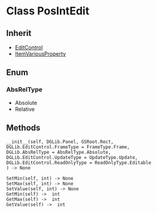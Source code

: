 # Class PosIntEdit

## Inherit

* [EditControl](EditControl.md)
* [ItemVariousProperty](ItemVariousProperty.md)

## Enum

### AbsRelType

* Absolute
* Relative

## Methods
```
__init__(self, DGLib.Panel, GSRoot.Rect, 
DGLib.EditControl.FrameType = FrameType.Frame,
DGLib.AbsRelType = AbsRelType.Absolute, 
DGLib.EditControl.UpdateType = UpdateType.Update, 
DGLib.EditControl.ReadOnlyType = ReadOnlyType.Editable
) -> None

SetMin(self, int) -> None
SetMax(self, int) -> None
SetValue(self, int) -> None
GetMin(self) ->  int
GetMax(self) ->  int
GetValue(self) ->  int
```
